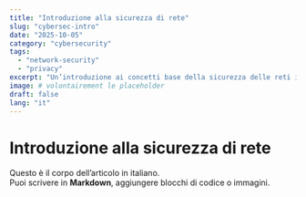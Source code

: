 ```yaml
---
title: "Introduzione alla sicurezza di rete"
slug: "cybersec-intro"
date: "2025-10-05"
category: "cybersecurity"
tags:
  - "network-security"
  - "privacy"
excerpt: "Un’introduzione ai concetti base della sicurezza delle reti informatiche."
image: # volontairement le placeholder
draft: false
lang: "it"
---
```


# Introduzione alla sicurezza di rete

Questo è il corpo dell’articolo in italiano.  
Puoi scrivere in **Markdown**, aggiungere blocchi di codice o immagini.
